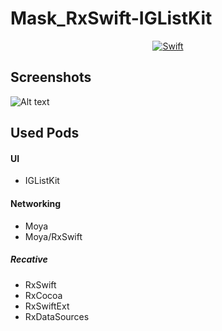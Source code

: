 # Mask_RxSwift-IGListKit
<p align="center">
    <a href="http://cocoadocs.org/docsets/Cards">
        <img src="https://img.shields.io/badge/Swift-5-orange.svg?style=flat"
            alt="Swift"></a>
</p>



## Screenshots
![Alt text](https://github.com/qwer810520/Mask_RxSwift-IGListKit/blob/master/Sceeenshots/screenshot_Demo.gif)

## Used Pods
#### UI
- IGListKit

#### Networking
- Moya
- Moya/RxSwift 

##### Recative
- RxSwift
- RxCocoa
- RxSwiftExt
- RxDataSources

